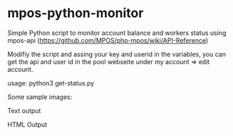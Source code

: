 # mpos-python-monitor
Simple Python script to monitor account balance and workers status using mpos-api (https://github.com/MPOS/php-mpos/wiki/API-Reference)

Modifiy the script and assing your key and userid in the variables, you can get the api and user id in the pool webseite under my account => edit account.

usage: python3 get-status.py 

Some sample images:

Text output

[textoutput]: https://raw.githubusercontent.com/dgancedo/mpos-python-monitor/images/text_output.png?sanitize=true

HTML Output


[htmloutput]: https://raw.githubusercontent.com/dgancedo/mpos-python-monitor/images/html_output.png?sanitize=true

